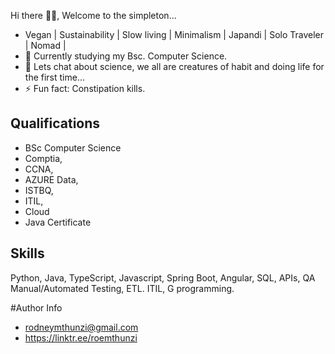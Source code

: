  Hi there 👋🏿, Welcome to the simpleton...
 
 - Vegan | Sustainability | Slow living | Minimalism | Japandi | Solo Traveler | Nomad |
 - 🌱 Currently studying my Bsc. Computer Science.
 - 💬 Lets chat about science, we all are creatures of habit and doing life for the first time...
 - ⚡ Fun fact: Constipation kills.
 
 ## Qualifications
 - BSc Computer Science
 - Comptia,
 - CCNA, 
 - AZURE Data, 
 - ISTBQ,
 - ITIL,
 - Cloud
 - Java Certificate
 


## Skills
Python, Java, TypeScript, Javascript, Spring Boot, Angular, SQL, APIs, QA Manual/Automated Testing, ETL. ITIL, G programming. 



#Author Info
- rodneymthunzi@gmail.com
- https://linktr.ee/roemthunzi


<!--
**Andile-Rodney/Andile-Rodney** is a ✨ _special_ ✨ repository because its `README.md` (this file) appears on your GitHub profile.

Here are some ideas to get you started:

- 🔭 I’m currently working on ...
- 🌱 I’m currently learning 
- 👯 I’m looking to collaborate on ...
- 🤔 I’m looking for help with ...
- 💬 Ask me about ...
- 📫 How to reach me: ...
- 😄 Pronouns: ...
- ⚡ Fun fact: ...
-->
